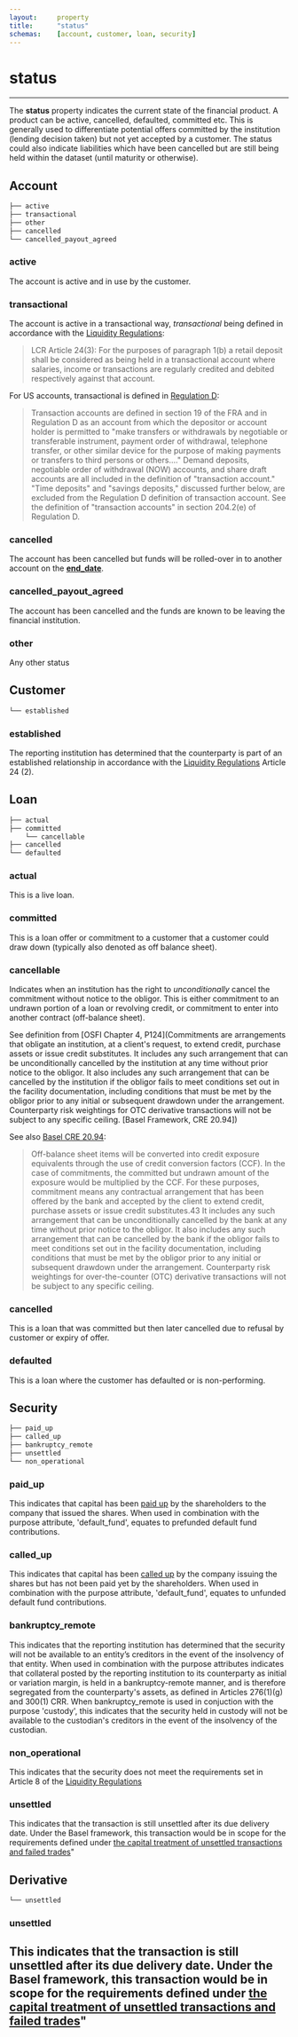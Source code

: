 ```yaml
---
layout:		property
title:		"status"
schemas:	[account, customer, loan, security]
---
```


# status

---

The **status** property indicates the current state of the financial product. A product can be active, cancelled, defaulted, committed etc. This is generally used to differentiate potential offers committed by the institution (lending decision taken) but not yet accepted by a customer. The status could also indicate liabilities which have been cancelled but are still being held within the dataset (until maturity or otherwise).

## Account

```bash
├── active
├── transactional
├── other
├── cancelled
└── cancelled_payout_agreed
```
### active
The account is active and in use by the customer.

### transactional
The account is active in a transactional way, *transactional* being defined in accordance with the [Liquidity Regulations][lcr]:
> LCR Article 24(3):
> For the purposes of paragraph 1(b) a retail deposit shall be considered
> as being held in a transactional account where salaries, income or
> transactions are regularly credited and debited respectively against
> that account.

For US accounts, transactional is defined in [Regulation D][reg-d]:
> Transaction accounts are defined in section 19 of the FRA and in Regulation D as an account from which the depositor or account holder is permitted to "make transfers or withdrawals by negotiable or transferable instrument, payment order of withdrawal, telephone transfer, or other similar device for the purpose of making payments or transfers to third persons or others...." Demand deposits, negotiable order of withdrawal (NOW) accounts, and share draft accounts are all included in the definition of "transaction account." "Time deposits" and "savings deposits," discussed further below, are excluded from the Regulation D definition of transaction account. See the definition of "transaction accounts" in section 204.2(e) of Regulation D.

### cancelled
The account has been cancelled but funds will be rolled-over in to another account on the [**end_date**](https://github.com/SuadeLabs/fire/blob/master/documentation/properties/end_date.md).

### cancelled_payout_agreed
The account has been cancelled and the funds are known to be leaving the financial institution.

### other
Any other status


## Customer

```bash
└── established
```
### established
The reporting institution has determined that the counterparty is part of an established relationship in accordance with the [Liquidity Regulations][lcr] Article 24 (2).


## Loan
```bash
├── actual
├── committed
    └── cancellable
├── cancelled
└── defaulted
```
### actual
This is a live loan.

### committed
This is a loan offer or commitment to a customer that a customer could draw down (typically also denoted as off balance sheet).

### cancellable
Indicates when an institution has the right to *unconditionally* cancel the commitment without notice to the obligor.  This is either commitment to an undrawn portion of a loan or revolving credit, or commitment to enter into another contract (off-balance sheet).  

See definition from [OSFI Chapter 4, P124](Commitments are arrangements that obligate an institution, at a client's request, to extend credit, purchase assets or issue credit substitutes. It includes any such arrangement that can be unconditionally cancelled by the institution at any time without prior notice to the obligor. It also includes any such arrangement that can be cancelled by the institution if the obligor fails to meet conditions set out in the facility documentation, including conditions that must be met by the obligor prior to any initial or subsequent drawdown under the arrangement. Counterparty risk weightings for OTC derivative transactions will not be subject to any specific ceiling. [Basel Framework, CRE 20.94])

See also [Basel CRE 20.94](https://www.bis.org/basel_framework/chapter/CRE/20.htm?tldate=20220101&inforce=20230101&published=20201126#:~:text=Off%2Dbalance%20sheet,any%20specific%20ceiling.):
> Off-balance sheet items will be converted into credit exposure equivalents through the use of credit conversion factors (CCF). In the case of commitments, the committed but undrawn amount of the exposure would be multiplied by the CCF. For these purposes, commitment means any contractual arrangement that has been offered by the bank and accepted by the client to extend credit, purchase assets or issue credit substitutes.43 It includes any such arrangement that can be unconditionally cancelled by the bank at any time without prior notice to the obligor. It also includes any such arrangement that can be cancelled by the bank if the obligor fails to meet conditions set out in the facility documentation, including conditions that must be met by the obligor prior to any initial or subsequent drawdown under the arrangement. Counterparty risk weightings for over-the-counter (OTC) derivative transactions will not be subject to any specific ceiling.

### cancelled
This is a loan that was committed but then later cancelled due to refusal by customer or expiry of offer.

### defaulted
This is a loan where the customer has defaulted or is non-performing.

## Security
```bash
├── paid_up
├── called_up
├── bankruptcy_remote
├── unsettled
└── non_operational
```

### paid_up
This indicates that capital has been [paid up][paidup] by the shareholders to the company that issued the shares.
When used in combination with the purpose attribute, 'default_fund', equates to prefunded default fund contributions.

### called_up
This indicates that capital has been [called up][calledup] by the company issuing the shares but has not been paid yet by the shareholders.
When used in combination with the purpose attribute, 'default_fund', equates to unfunded default fund contributions.

[paidup]: https://www.investopedia.com/terms/p/paidupcapital.asp
[calledup]: https://www.investopedia.com/ask/answers/073015/what-difference-between-calledup-share-capital-and-paidup-share-capital.asp

### bankruptcy_remote
This indicates that the reporting institution has determined that the security will not be available to an entity’s creditors
in the event of the insolvency of that entity. When used in combination with the purpose attributes indicates that collateral
posted by the reporting institution to its counterparty as initial or variation margin, is held in a bankruptcy-remote manner,
and is therefore segregated from the counterparty's assets, as defined in Articles 276(1)(g) and 300(1) CRR.
When bankruptcy_remote is used in conjuction with the purpose 'custody', this indicates that the security held in custody will
not be available to the custodian's creditors in the event of the insolvency of the custodian.

### non_operational
This indicates that the security does not meet the requirements set in Article 8 of the [Liquidity Regulations][lcr]

### unsettled
This indicates that the transaction is still unsettled after its due delivery date. Under the Basel framework, this transaction would be in scope for the requirements defined under [the capital treatment of unsettled transactions and failed trades][CRE70]"


## Derivative
```bash
└── unsettled
```

### unsettled
This indicates that the transaction is still unsettled after its due delivery date. Under the Basel framework, this transaction would be in scope for the requirements defined under [the capital treatment of unsettled transactions and failed trades][CRE70]"
---
[lcr]:  http://eur-lex.europa.eu/legal-content/EN/TXT/?uri=CELEX%3A32015R0061
[reg-d]: https://www.ecfr.gov/cgi-bin/retrieveECFR?gp=&SID=fe8bd6e281e0788a9ba7efda92e96e2f&mc=true&n=pt12.2.204&r=PART&ty=HTML#se12.2.204_12
[CRE70]: https://www.bis.org/basel_framework/chapter/CRE/70.htm